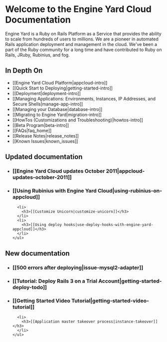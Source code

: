 # Welcome to the Engine Yard Cloud Documentation

Engine Yard is a Ruby on Rails Platform as a Service that provides the ability to scale from hundreds of users to millions. We are a pioneer in automated Rails application deployment and management in the cloud. We've been a part of the Ruby community for a long time and have contributed to Ruby on Rails, JRuby, Rubinius, and fog.

## In Depth On
* [[Engine Yard Cloud Platform|appcloud-intro]]
* [[Quick Start to Deploying|getting-started-intro]]
* [[Deployment|deployment-intro]]
* [[Managing Applications: Environments, Instances, IP Addresses, and Secure Shells|manage-app-intro]]
* [[Managing your Database|database-intro]]
* [[Migrating to Engine Yard|migration-intro]]
* [[HowTos (Customizations and Troubleshooting)|howtos-intro]]
* [[Beta Program|beta-intro]]
* [[FAQs|faq_home]]
* [[Release Notes|release_notes]]
* [[Known Issues|known_issues]]

<div class="split">
  <div class="col col-first">
    <h2>Updated documentation</h2>
    <ul>
      <li>
		<h3>[[Engine Yard Cloud updates October 2011|appcloud-updates-october-2011]]</h3>
	  </li>
	  <li>
        <h3>[[Using Rubinius with Engine Yard Cloud|using-rubinius-on-appcloud]]</h3>
      </li>
	  
      <li>
        <h3>[[Customize Unicorn|customize-unicorn]]</h3>
      </li>
      <li>
        <h3>[[Using deploy hooks|use-deploy-hooks-with-engine-yard-appcloud]]</h3>
      </li>
    </ul>

    
  </div>
  
  <div class="col col-last">
    <h2>New documentation</h2>
    <ul>
      <li>
	    <h3>[[500 errors after deploying|issue-mysql2-adapter]]</h3>
	  </li>
	  <li>
        <h3>[[Tutorial: Deploy Rails 3 on a Trial Account|getting-started-deploy-todo]]</h3>
      </li>
      <li>
        <h3>[[Getting Started Video Tutorial|getting-started-video-tutorial]]</h3>
      </li>
      
      <li>
        <h3>[[Application master takeover process|instance-takeover]]</h3>
      </li>
    </ul>
  </div>
</div>